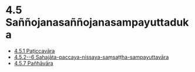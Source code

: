 

# 4.5 Saññojanasaññojanasampayuttaduka

* [4.5.1 Paṭiccavāra](4.5/4.5.1.md)
* [4.5.2--6 Sahajāta-paccaya-nissaya-saṃsaṭṭha-sampayuttavāra](4.5/4.5.2--6.md)
* [4.5.7 Pañhāvāra](4.5/4.5.7.md)



